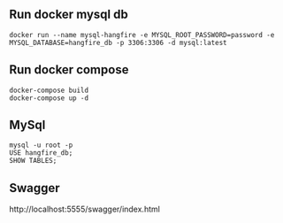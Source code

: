 ## Run docker mysql db

```shell
docker run --name mysql-hangfire -e MYSQL_ROOT_PASSWORD=password -e MYSQL_DATABASE=hangfire_db -p 3306:3306 -d mysql:latest
```

## Run docker compose

```shell
docker-compose build
docker-compose up -d
```

## MySql

```shell
mysql -u root -p
USE hangfire_db;
SHOW TABLES;
```

## Swagger

http://localhost:5555/swagger/index.html
